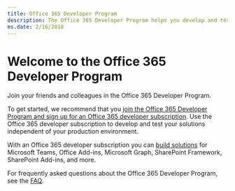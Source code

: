```yaml
---
title: Office 365 Developer Program
description: The Office 365 Developer Program helps you develop and test Office 365 solutions
ms.date: 2/16/2018
---
```


# Welcome to the Office 365 Developer Program

Join your friends and colleagues in the Office 365 Developer Program.

To get started, we recommend that you [join the Office 365 Developer Program and sign up for an Office 365 developer subscription](office-365-developer-program-get-started.md). Use the Office 365 developer subscription to develop and test your solutions independent of your production environment.

With an Office 365 developer subscription you can [build solutions](office-365-developer-subscription-options.md) for Microsoft Teams, Office Add-ins, Microsoft Graph, SharePoint Framework, SharePoint Add-ins, and more.

For frequently asked questions about the Office 365 Developer Program, see the [FAQ](office-developer-program-faq.md).